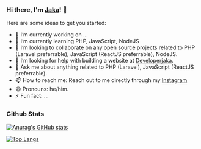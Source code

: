 ### Hi there, I'm [Jaka](https://developerjaka.com)! 👋

Here are some ideas to get you started:

- 🔭 I’m currently working on ...
- 🌱 I’m currently learning PHP, JavaScript, NodeJS
- 👯 I’m looking to collaborate on any open source projects related to PHP (Laravel preferrable), JavaScript (ReactJS preferrable), NodeJS.
- 🤔 I’m looking for help with building a website at [Developerjaka](https://developerjaka.com).
- 💬 Ask me about anything related to PHP (Laravel), JavaScript (ReactJS preferrable).
- 📫 How to reach me: Reach out to me directly through my [Instagram](https://instagram.com/jakaalakbar)
- 😄 Pronouns: he/him.
- ⚡ Fun fact: ...

### Github Stats

[![Anurag's GitHub stats](https://github-readme-stats.vercel.app/api?username=jakaalakbar)](https://github.com/anuraghazra/github-readme-stats)

[![Top Langs](https://github-readme-stats.vercel.app/api/top-langs/?username=jakaalakbar&layout=compact)](https://github.com/anuraghazra/github-readme-stats)
